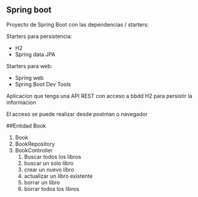 ## Spring boot

Proyecto de Spring Boot con las dependencias / starters:

Starters para persistencia:
* H2
* Spring data JPA

Starters para web:
* Spring web
* Spring Boot Dev Tools

Aplicacion que tenga una API REST con acceso a bbdd H2 para persistir la informacion

El acceso se puede realizar desde postman o navegador

##Entidad Book

1. Book
2. BookRepository
3. BookController
    1. Buscar todos los libros
    2. buscar un solo libro
    3. crear un nuevo libro
    4. actualizar un libro existente
    5. borrar un libro
    6. borrar todos los libros